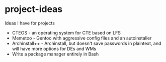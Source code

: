 # project-ideas
Ideas I have for projects

* CTEOS - an operating system for CTE based on LFS
* Memetoo - Gentoo with aggressive config files and an autoinstaller
* Archinstall++ - Archinstall, but doesn't save passwords in plaintext, and will have more options for DEs and WMs
* Write a package manager entirely in Bash
